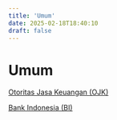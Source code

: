 ```yaml
---
title: 'Umum'
date: 2025-02-18T18:40:10
draft: false
---
```


# Umum

[Otoritas Jasa Keuangan (OJK)](./otoritas-jasa-keuangan/)

[Bank Indonesia (BI)](./bank-indonesia/)
